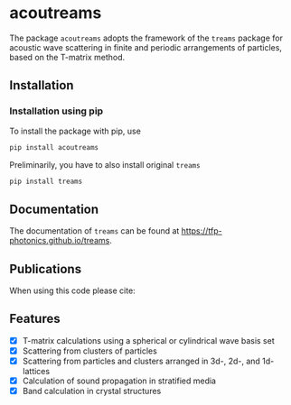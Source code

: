 # acoutreams

The package `acoutreams` adopts the framework of the `treams` package for acoustic wave scattering in finite and periodic arrangements of particles, based on the T-matrix method.

## Installation

### Installation using pip

To install the package with pip, use

```sh
pip install acoutreams
```
Preliminarily, you have to also install original `treams`
```sh
pip install treams
```

## Documentation

The documentation of `treams` can be found at https://tfp-photonics.github.io/treams.

## Publications

When using this code please cite:

## Features

* [x] T-matrix calculations using a spherical or cylindrical wave basis set
* [x] Scattering from clusters of particles
* [x] Scattering from particles and clusters arranged in 3d-, 2d-, and 1d-lattices
* [x] Calculation of sound propagation in stratified media
* [x] Band calculation in crystal structures
